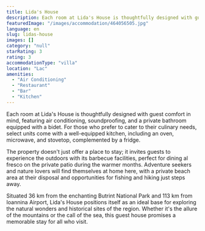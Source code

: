 ```yaml
---
title: Lida's House
description: Each room at Lida's House is thoughtfully designed with guest comfort in mind, featuring air conditioning, soundproofing, and a private bathroom equipped with a
featuredImage: "/images/accommodation/464056505.jpg"
language: en
slug: lidas-house
images: []
category: "null"
starRating: 3
rating: 3
accommodationType: "villa"
location: "Lac"
amenities:
  - "Air Conditioning"
  - "Restaurant"
  - "Bar"
  - "Kitchen"
---
```


Each room at Lida's House is thoughtfully designed with guest comfort in mind, featuring air conditioning, soundproofing, and a private bathroom equipped with a bidet. For those who prefer to cater to their culinary needs, select units come with a well-equipped kitchen, including an oven, microwave, and stovetop, complemented by a fridge.

The property doesn't just offer a place to stay; it invites guests to experience the outdoors with its barbecue facilities, perfect for dining al fresco on the private patio during the warmer months. Adventure seekers and nature lovers will find themselves at home here, with a private beach area at their disposal and opportunities for fishing and hiking just steps away.

Situated 36 km from the enchanting Butrint National Park and 113 km from Ioannina Airport, Lida's House positions itself as an ideal base for exploring the natural wonders and historical sites of the region. Whether it's the allure of the mountains or the call of the sea, this guest house promises a memorable stay for all who visit.

